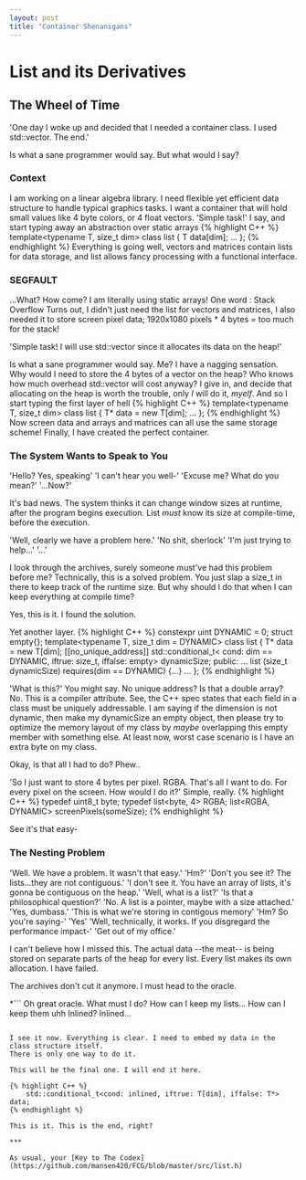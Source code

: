 ```yaml
---
layout: post
title: "Container Shenanigans"
---
```

# List and its Derivatives

## The Wheel of Time

'One day I woke up and decided that I needed a container class. I used std::vector. The end.'

Is what a sane programmer would say.
But what would I say?

### Context

I am working on a linear algebra library. I need flexible yet efficient data structure to handle typical graphics tasks.
I want a container that will hold small values like 4 byte colors, or 4 float vectors.
'Simple task!' I say, and start typing away an abstraction over static arrays
{% highlight C++ %}
template<typename T, size_t dim>
class list
{
    T data[dim];
    ...
};
{% endhighlight %}
Everything is going well, vectors and matrices contain lists for data storage, and list allows fancy processing with a functional interface.

### SEGFAULT

...What? How come? I am literally using static arrays!
One word : Stack Overflow
Turns out, I didn't just need the list for vectors and matrices, I also needed it to store screen pixel data;
1920x1080 pixels * 4 bytes = too much for the stack!

'Simple task! I will use std::vector since it allocates its data on the heap!'

Is what a sane programmer would say.
Me? I have a nagging sensation. Why would I need to store the 4 bytes of a vector on the heap? Who knows how much overhead std::vector will cost anyway?
I give in, and decide that allocating on the heap is worth the trouble, only *I* will do it, *myelf*.
And so I start typing the first layer of hell
{% highlight C++ %}
template<typename T, size_t dim>
class list
{
    T* data = new T[dim];
    ...
};
{% endhighlight %}
Now screen data and arrays and matrices can all use the same storage scheme!
Finally, I have created the perfect container.

### The System Wants to Speak to You

'Hello? Yes, speaking'
'I can't hear you well-'
'Excuse me? What do you mean?'
'...Now?'

It's bad news. The system thinks it can change window sizes at runtime, after the program begins execution.
List *must* know its size at compile-time, before the execution.

'Well, clearly we have a problem here.'
'No shit, sherlock'
'I'm just trying to help...'
'...'

I look through the archives, surely someone must've had this problem before me?
Technically, this is a solved problem. You just slap a size_t in there to keep track of the runtime size. But why should I do that when I can keep everything at compile time?

Yes, this is it. I found the solution.

Yet another layer.
{% highlight C++ %}
constexpr uint DYNAMIC = 0;
struct empty{};
template<typename T, size_t dim = DYNAMIC>
class list
{
    T* data = new T[dim];
    [[no_unique_address]] std::conditional_t< cond: dim == DYNAMIC, 
    iftrue: size_t, iffalse: empty> dynamicSize;
public:
    ...
    list (size_t dynamicSize) requires(dim == DYNAMIC)
    {...}
    ...
};
{% endhighlight %}

'What is this?' You might say.
No unique address? Is that a double array?
No. This is a compiler attribute.
See, the C++ spec states that each field in a class must be uniquely addressable.
I am saying if the dimension is not dynamic, then make my dynamicSize an empty object, then please try to optimize the memory layout of my class by *maybe* overlapping this empty member with something else.
At least now, worst case scenario is I have an extra byte on my class.

Okay, is that all I had to do? Phew..

'So I just want to store 4 bytes per pixel. RGBA. That's all I want to do. For every pixel on the screen. How would I do it?'
Simple, really.
{% highlight C++ %}
typedef uint8_t byte;
typedef list<byte, 4> RGBA;
list<RGBA, DYNAMIC> screenPixels(someSize);
{% endhighlight %}

See it's that easy-

### The Nesting Problem
'Well. We have a problem. It wasn't that easy.'
'Hm?'
'Don't you see it? The lists...they are not contiguous.'
'I don't see it. You have an array of lists, it's gonna be contiguous on the heap.'
'Well, what is a list?'
'Is that a philosophical question?'
'No. A list is a pointer, maybe with a size attached.'
'Yes, dumbass.'
'This is what we're storing in contigous memory'
'Hm? So you're saying-'
'Yes'
'Well, technically, it works. If you disgregard the performance impact-'
'Get out of my office.'

I can't believe how I missed this. The actual data --the meat-- is being stored on separate parts of the heap for every list.
Every list makes its own allocation.
I have failed.

The archives don't cut it anymore. I must head to the oracle.

*```
    Oh great oracle. What must I do?
    How can I keep my lists...
    How can I keep them uhh
    Inlined?
    Inlined...
```*

I see it now. Everything is clear. I need to embed my data in the class structure itself.
There is only one way to do it.

This will be the final one. I will end it here.

{% highlight C++ %}
    std::conditional_t<cond: inlined, iftrue: T[dim], iffalse: T*> data;
{% endhighlight %}

This is it. This is the end, right?

***

As usual, your [Key to The Codex](https://github.com/mansen420/FCG/blob/master/src/list.h)
